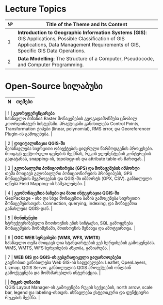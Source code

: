 # Lecture Topics

| №  | Title of the Theme and Its Content |
| --- | ----------------------------------- |
| 1 | **Introduction to Geographic Information Systems (GIS)**: GIS Applications, Possible Classification of GIS Applications, Data Management Requirements of GIS, Specific GIS Data Operations. |
| 2 | **Data Modelling**: The Structure of a Computer, Pseudocode, and Computer Programming. |

# Open-Source სილაბუსი

| N | თემები |
|--:|------------------------------------|

| 1 | **გეორეფერენცირება**  
სასწავლო მიზანია Raster მონაცემების გეოგადამოწმება ცნობილ კოორდინატურ სისტემაში. პრაქტიკაში განიხილება Control Points, Transformation ტიპები (linear, polynomial), RMS error, და Georeferencer Plugin-ის გამოყენება. |

| 2 | **დიგიტალიზაცია QGIS-ში**  
შეისწავლება სივრცითი ობიექტების ციფრული წარმოდგენის პროცესები. მოიცავს ვექტორული ფენების შექმნას, რუკის ელემენტების კონტურების გადატანას, snapping-ის, topology-ის და attribute table-ის მართვას. |

| 3 | **გლობალური პოზიციონირება (GPS) და მონაცემების იმპორტი**  
თემა მოიცავს გლობალური პოზიციონირების პრინციპებს, GPS მონაცემების შეგროვებას და QGIS-ში იმპორტს (GPX, CSV). განხილული იქნება Field Mapping-ის საშუალებები. |

| 4 | **გეომონაცემთა ბაზები და მათი ინტეგრაცია QGIS-ში**  
GeoPackage - ისა და სხვა მონაცემთა ბაზის გამოყენება სივრცითი მონაცემებისთვის. Connection, querying, indexing, და მონაცემთა განახლება QGIS-დან. |

| 5 | **მონიშვნები**  
სტრუქტურიზებული მოთხოვნის ენის სინტაქსი, SQL გამოყენება მონაცემების მონიშვნაში, მოთხოვნის შენახვა და ამოტვირთვა. |

| 6 | **OGC WEB სერვისები (WMS, WFS, WMTS)**  
სასწავლო თემა მოიცავს ღია სტანდარტების ვებ სერვისების გამოყენებას. WMS, WMTS, WFS სერვისების აწყობა, გაზიარება. |

| 7 | **WEB GIS და QGIS-ის ვებგრაფიკული გაფართოებები**  
გაცნობით განიხილება Web GIS-ის საფუძვლები: Leaflet, OpenLayers, Lizmap, QGIS Server. განხილულია QGIS პროექტების ონლაინ გამოქვეყნება და მომხმარებლის ინტერაქცია. |




|  | **რუკის დიზაინი**  
QGIS Layout Manager-ის გამოყენება რუკის სექციების, north arrow, scale bar, legend და labeling-ისთვის. ისწავლება ესტეთიკური და ფუნქციური რუკების შექმნა. |
